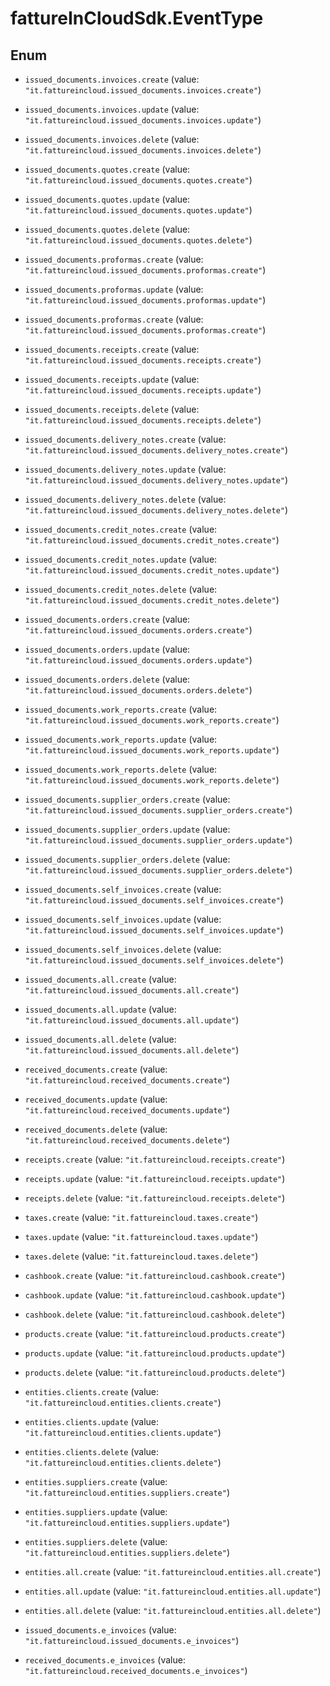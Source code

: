 # fattureInCloudSdk.EventType

## Enum


* `issued_documents.invoices.create` (value: `"it.fattureincloud.issued_documents.invoices.create"`)

* `issued_documents.invoices.update` (value: `"it.fattureincloud.issued_documents.invoices.update"`)

* `issued_documents.invoices.delete` (value: `"it.fattureincloud.issued_documents.invoices.delete"`)

* `issued_documents.quotes.create` (value: `"it.fattureincloud.issued_documents.quotes.create"`)

* `issued_documents.quotes.update` (value: `"it.fattureincloud.issued_documents.quotes.update"`)

* `issued_documents.quotes.delete` (value: `"it.fattureincloud.issued_documents.quotes.delete"`)

* `issued_documents.proformas.create` (value: `"it.fattureincloud.issued_documents.proformas.create"`)

* `issued_documents.proformas.update` (value: `"it.fattureincloud.issued_documents.proformas.update"`)

* `issued_documents.proformas.create` (value: `"it.fattureincloud.issued_documents.proformas.create"`)

* `issued_documents.receipts.create` (value: `"it.fattureincloud.issued_documents.receipts.create"`)

* `issued_documents.receipts.update` (value: `"it.fattureincloud.issued_documents.receipts.update"`)

* `issued_documents.receipts.delete` (value: `"it.fattureincloud.issued_documents.receipts.delete"`)

* `issued_documents.delivery_notes.create` (value: `"it.fattureincloud.issued_documents.delivery_notes.create"`)

* `issued_documents.delivery_notes.update` (value: `"it.fattureincloud.issued_documents.delivery_notes.update"`)

* `issued_documents.delivery_notes.delete` (value: `"it.fattureincloud.issued_documents.delivery_notes.delete"`)

* `issued_documents.credit_notes.create` (value: `"it.fattureincloud.issued_documents.credit_notes.create"`)

* `issued_documents.credit_notes.update` (value: `"it.fattureincloud.issued_documents.credit_notes.update"`)

* `issued_documents.credit_notes.delete` (value: `"it.fattureincloud.issued_documents.credit_notes.delete"`)

* `issued_documents.orders.create` (value: `"it.fattureincloud.issued_documents.orders.create"`)

* `issued_documents.orders.update` (value: `"it.fattureincloud.issued_documents.orders.update"`)

* `issued_documents.orders.delete` (value: `"it.fattureincloud.issued_documents.orders.delete"`)

* `issued_documents.work_reports.create` (value: `"it.fattureincloud.issued_documents.work_reports.create"`)

* `issued_documents.work_reports.update` (value: `"it.fattureincloud.issued_documents.work_reports.update"`)

* `issued_documents.work_reports.delete` (value: `"it.fattureincloud.issued_documents.work_reports.delete"`)

* `issued_documents.supplier_orders.create` (value: `"it.fattureincloud.issued_documents.supplier_orders.create"`)

* `issued_documents.supplier_orders.update` (value: `"it.fattureincloud.issued_documents.supplier_orders.update"`)

* `issued_documents.supplier_orders.delete` (value: `"it.fattureincloud.issued_documents.supplier_orders.delete"`)

* `issued_documents.self_invoices.create` (value: `"it.fattureincloud.issued_documents.self_invoices.create"`)

* `issued_documents.self_invoices.update` (value: `"it.fattureincloud.issued_documents.self_invoices.update"`)

* `issued_documents.self_invoices.delete` (value: `"it.fattureincloud.issued_documents.self_invoices.delete"`)

* `issued_documents.all.create` (value: `"it.fattureincloud.issued_documents.all.create"`)

* `issued_documents.all.update` (value: `"it.fattureincloud.issued_documents.all.update"`)

* `issued_documents.all.delete` (value: `"it.fattureincloud.issued_documents.all.delete"`)

* `received_documents.create` (value: `"it.fattureincloud.received_documents.create"`)

* `received_documents.update` (value: `"it.fattureincloud.received_documents.update"`)

* `received_documents.delete` (value: `"it.fattureincloud.received_documents.delete"`)

* `receipts.create` (value: `"it.fattureincloud.receipts.create"`)

* `receipts.update` (value: `"it.fattureincloud.receipts.update"`)

* `receipts.delete` (value: `"it.fattureincloud.receipts.delete"`)

* `taxes.create` (value: `"it.fattureincloud.taxes.create"`)

* `taxes.update` (value: `"it.fattureincloud.taxes.update"`)

* `taxes.delete` (value: `"it.fattureincloud.taxes.delete"`)

* `cashbook.create` (value: `"it.fattureincloud.cashbook.create"`)

* `cashbook.update` (value: `"it.fattureincloud.cashbook.update"`)

* `cashbook.delete` (value: `"it.fattureincloud.cashbook.delete"`)

* `products.create` (value: `"it.fattureincloud.products.create"`)

* `products.update` (value: `"it.fattureincloud.products.update"`)

* `products.delete` (value: `"it.fattureincloud.products.delete"`)

* `entities.clients.create` (value: `"it.fattureincloud.entities.clients.create"`)

* `entities.clients.update` (value: `"it.fattureincloud.entities.clients.update"`)

* `entities.clients.delete` (value: `"it.fattureincloud.entities.clients.delete"`)

* `entities.suppliers.create` (value: `"it.fattureincloud.entities.suppliers.create"`)

* `entities.suppliers.update` (value: `"it.fattureincloud.entities.suppliers.update"`)

* `entities.suppliers.delete` (value: `"it.fattureincloud.entities.suppliers.delete"`)

* `entities.all.create` (value: `"it.fattureincloud.entities.all.create"`)

* `entities.all.update` (value: `"it.fattureincloud.entities.all.update"`)

* `entities.all.delete` (value: `"it.fattureincloud.entities.all.delete"`)

* `issued_documents.e_invoices` (value: `"it.fattureincloud.issued_documents.e_invoices"`)

* `received_documents.e_invoices` (value: `"it.fattureincloud.received_documents.e_invoices"`)


